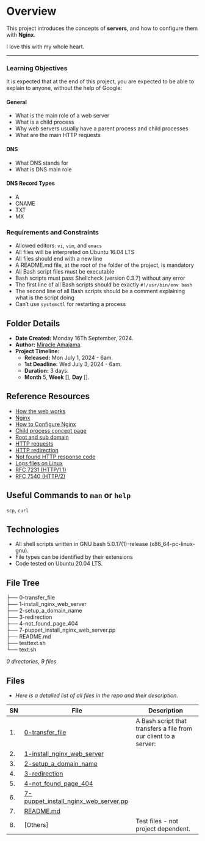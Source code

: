 # Overview #

This project introduces the concepts of **servers**, and how to configure them with **Nginx**.

I love this with my whole heart.

<hr/>

### Learning Objectives ###
It is expected that at the end of this project, you are expected to be able to explain to anyone, without the help of Google:

#### General ####
- What is the main role of a web server
- What is a child process
- Why web servers usually have a parent process and child processes
- What are the main HTTP requests

#### DNS ###
- What DNS stands for
- What is DNS main role

#### DNS Record Types ####
- A
- CNAME
- TXT
- MX

### Requirements and Constraints ###
- Allowed editors: `vi`, `vim`, and `emacs`
- All files will be interpreted on Ubuntu 16.04 LTS
- All files should end with a new line
- A README.md file, at the root of the folder of the project, is mandatory
- All Bash script files must be executable
- Bash scripts must pass Shellcheck (version 0.3.7) without any error
- The first line of all Bash scripts should be exactly `#!/usr/bin/env bash`
- The second line of all Bash scripts should be a comment explaining what is the script doing
- Can’t use `systemctl` for restarting a process


## Folder Details ###
- **Date Created:** Monday 16Th September, 2024.
- **Author:** [Miracle Amajama](https.//github.com/iceking-fct).
- **Project Timeline:**
  - **Released:** Mon July 1, 2024 - 6am.
  - **1st Deadline:** Wed July 3, 2024 - 6am.
  - **Duration:** 3 days.
  - **Month** 5, **Week** [], **Day** [].


## Reference Resources
- [How the web works](https://developer.mozilla.org/en-US/docs/Learn/Getting_started_with_the_web/How_the_Web_works)
- [Nginx](https://en.wikipedia.org/wiki/Nginx)
- [How to Configure Nginx](https://www.digitalocean.com/community/tutorials/how-to-set-up-nginx-server-blocks-virtual-hosts-on-ubuntu-16-04)
- [Child process concept page](https://www.notion.so/What-is-a-Child-Process-9716066970b942e1ba72af43b2279c08)
- [Root and sub domain](https://landingi.com/help/domains-vs-subdomains/)
- [HTTP requests](https://www.tutorialspoint.com/http/http_header_fields.htm)
- [HTTP redirection](https://moz.com/learn/seo/redirection)
- [Not found HTTP response code](https://en.wikipedia.org/wiki/HTTP_404)
- [Logs files on Linux](https://www.cyberciti.biz/faq/ubuntu-linux-gnome-system-log-viewer/)
- [RFC 7231 (HTTP/1.1)](https://datatracker.ietf.org/doc/html/rfc7231)
- [RFC 7540 (HTTP/2)](https://datatracker.ietf.org/doc/html/rfc7540)

## Useful Commands to `man` or `help`
`scp`, `curl`


## Technologies ##
- All shell scripts written in GNU bash 5.0.17(1)-release (x86_64-pc-linux-gnu).
- File types can be identified by their extensions
- Code tested on Ubuntu 20.04 LTS.

## File Tree ##
├── 0-transfer_file <br/>
├── 1-install_nginx_web_server <br/>
├── 2-setup_a_domain_name <br/>
├── 3-redirection<br/>
├── 4-not_found_page_404<br/>
├── 7-puppet_install_nginx_web_server.pp<br/>
├── README.md<br/>
├── testtext.sh<br/>
└── text.sh<br/>

*0 directories, 9 files*


## Files ###
- *Here is a detailed list of all files in the repo and their description*.

| SN | File | Description                                   |
|----|------|-----------------------------------------------|
| 1. | [0-transfer_file](https://github.com/iceking-fct/alx-system_engineering-devops/blob/main/0x0C-web_server/0-transfer_file) | A Bash script that transfers a file from our client to a server: <br /> |
| 2. | [1-install_nginx_web_server](https://github.com/iceking-fct/alx-system_engineering-devops/blob/main/0x0C-web_server/1-install_nginx_web_server) | |
| 3. | [2-setup_a_domain_name](https://github.com/iceking-fct/alx-system_engineering-devops/blob/main/0x0C-web_server/2-setup_a_domain_name) | |
| 4. | [3-redirection](https://github.com/iceking-fct/alx-system_engineering-devops/blob/main/0x0C-web_server/3-redirection) | |
| 5. | [4-not_found_page_404](https://github.com/iceking-fct/alx-system_engineering-devops/blob/main/0x0C-web_server/4-not_found_page_404) |  |
| 6. | [7-puppet_install_nginx_web_server.pp](https://github.com/iceking-fct/alx-system_engineering-devops/blob/main/0x0C-web_server/7-puppet_install_nginx_web_server.pp)  |  |
| 7. | [README.md](https://github.com/iceking-fct/alx-system_engineering-devops/blob/main/0x0C-web_server/README.md) | |
| 8. | [Others] | Test files - not project dependent. |
